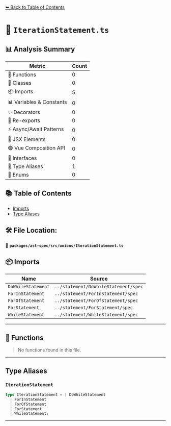 [⬅️ Back to Table of Contents](../../../../index.md)

# 📄 `IterationStatement.ts`

## 📊 Analysis Summary

| Metric | Count |
|--------|-------|
| 🔧 Functions | 0 |
| 🧱 Classes | 0 |
| 📦 Imports | 5 |
| 📊 Variables & Constants | 0 |
| ✨ Decorators | 0 |
| 🔄 Re-exports | 0 |
| ⚡ Async/Await Patterns | 0 |
| 💠 JSX Elements | 0 |
| 🟢 Vue Composition API | 0 |
| 📐 Interfaces | 0 |
| 📑 Type Aliases | 1 |
| 🎯 Enums | 0 |

## 📚 Table of Contents

- [Imports](#imports)
- [Type Aliases](#type-aliases)

## 🛠️ File Location:
📂 **`packages/ast-spec/src/unions/IterationStatement.ts`**

## 📦 Imports

| Name | Source |
|------|--------|
| `DoWhileStatement` | `../statement/DoWhileStatement/spec` |
| `ForInStatement` | `../statement/ForInStatement/spec` |
| `ForOfStatement` | `../statement/ForOfStatement/spec` |
| `ForStatement` | `../statement/ForStatement/spec` |
| `WhileStatement` | `../statement/WhileStatement/spec` |


---

## 🔧 Functions

> No functions found in this file.


---

## Type Aliases

### `IterationStatement`

```ts
type IterationStatement = | DoWhileStatement
  | ForInStatement
  | ForOfStatement
  | ForStatement
  | WhileStatement;
```


---